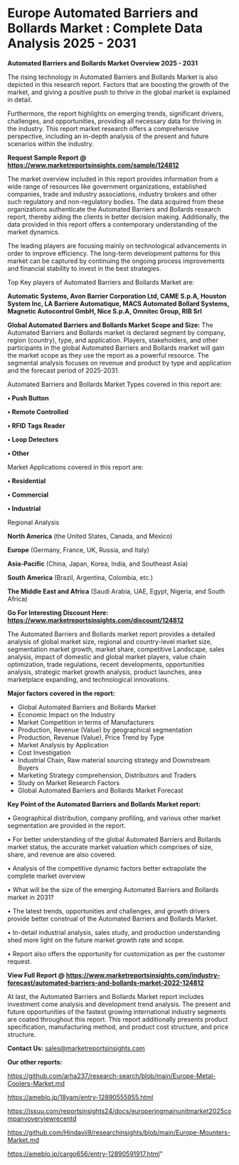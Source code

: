 # Europe Automated Barriers and Bollards Market : Complete Data Analysis 2025 - 2031

<Strong> Automated Barriers and Bollards Market Overview 2025 - 2031</strong>

The rising technology in Automated Barriers and Bollards Market is also depicted in this research report. Factors that are boosting the growth of the market, and giving a positive push to thrive in the global market is explained in detail.

Furthermore, the report highlights on emerging trends, significant drivers, challenges, and opportunities, providing all necessary data for thriving in the industry. This report market research offers a comprehensive perspective, including an in-depth analysis of the present and future scenarios within the industry.

<strong>Request Sample Report @ <a href=https://www.marketreportsinsights.com/sample/124812>https://www.marketreportsinsights.com/sample/124812</a></strong>

The market overview included in this report provides information from a wide range of resources like government organizations, established companies, trade and industry associations, industry brokers and other such regulatory and non-regulatory bodies. The data acquired from these organizations authenticate the Automated Barriers and Bollards research report, thereby aiding the clients in better decision making. Additionally, the data provided in this report offers a contemporary understanding of the market dynamics.

The leading players are focusing mainly on technological advancements in order to improve efficiency. The long-term development patterns for this market can be captured by continuing the ongoing process improvements and financial stability to invest in the best strategies.

Top Key players of Automated Barriers and Bollards Market are:

<strong>Automatic Systems, Avon Barrier Corporation Ltd, CAME S.p.A, Houston System Inc, LA Barriere Automatique, MACS Automated Bollard Systems, Magnetic Autocontrol GmbH, Nice S.p.A, Omnitec Group, RIB Srl</strong>

<strong><b>Global Automated Barriers and Bollards Market Scope and Size:</b></strong>
The Automated Barriers and Bollards market is declared segment by company, region (country), type, and application. Players, stakeholders, and other participants in the global Automated Barriers and Bollards market will gain the market scope as they use the report as a powerful resource. The segmental analysis focuses on revenue and product by type and application and the forecast period of 2025-2031.

Automated Barriers and Bollards Market Types covered in this report are:

<strong>• Push Button

• Remote Controlled

• RFID Tags Reader

• Loop Detectors

• Other</strong>

Market Applications covered in this report are:

<strong>• Residential

• Commercial

• Industrial</strong> 

Regional Analysis

<strong>North America</strong> (the United States, Canada, and Mexico)

<strong>Europe</strong> (Germany, France, UK, Russia, and Italy)

<strong>Asia-Pacific</strong> (China, Japan, Korea, India, and Southeast Asia)

<strong>South America</strong> (Brazil, Argentina, Colombia, etc.)

<strong>The Middle East and Africa</strong> (Saudi Arabia, UAE, Egypt, Nigeria, and South Africa)

<strong>Go For Interesting Discount Here: <a href=https://www.marketreportsinsights.com/discount/124812>https://www.marketreportsinsights.com/discount/124812</a></strong>

The Automated Barriers and Bollards market report provides a detailed analysis of global market size, regional and country-level market size, segmentation market growth, market share, competitive Landscape, sales analysis, impact of domestic and global market players, value chain optimization, trade regulations, recent developments, opportunities analysis, strategic market growth analysis, product launches, area marketplace expanding, and technological innovations.

<strong><b>Major factors covered in the report:</b></strong>
<ul>
  <li>Global Automated Barriers and Bollards Market </li>
  <li>Economic Impact on the Industry</li>
  <li>Market Competition in terms of Manufacturers</li>
  <li>Production, Revenue (Value) by geographical segmentation</li>
  <li>Production, Revenue (Value), Price Trend by Type</li>
  <li>Market Analysis by Application</li>
  <li>Cost Investigation</li>
  <li>Industrial Chain, Raw material sourcing strategy and Downstream Buyers</li>
  <li>Marketing Strategy comprehension, Distributors and Traders</li>
  <li>Study on Market Research Factors</li>
  <li>Global Automated Barriers and Bollards Market Forecast</li>
</ul>

<strong><b>Key Point of the Automated Barriers and Bollards Market report:</b></strong>

• Geographical distribution, company profiling, and various other market segmentation are provided in the report.

• For better understanding of the global Automated Barriers and Bollards market status, the accurate market valuation which comprises of size, share, and revenue are also covered.

• Analysis of the competitive dynamic factors better extrapolate the complete market overview

• What will be the size of the emerging Automated Barriers and Bollards market in 2031?

• The latest trends, opportunities and challenges, and growth drivers provide better construal of the Automated Barriers and Bollards Market.

• In-detail industrial analysis, sales study, and production understanding shed more light on the future market growth rate and scope.

• Report also offers the opportunity for customization as per the customer request.

<strong><b>View Full Report @ <a href=https://www.marketreportsinsights.com/industry-forecast/automated-barriers-and-bollards-market-2022-124812>https://www.marketreportsinsights.com/industry-forecast/automated-barriers-and-bollards-market-2022-124812</a></b></strong>


At last, the Automated Barriers and Bollards Market report includes investment come analysis and development trend analysis. The present and future opportunities of the fastest growing international industry segments are coated throughout this report. This report additionally presents product specification, manufacturing method, and product cost structure, and price structure.

<strong>Contact Us:</strong>
sales@marketreportsinsights.com

<strong>Our other reports:</strong>

<a href=https://github.com/arha237/research-search/blob/main/Europe-Metal-Coolers-Market.md>https://github.com/arha237/research-search/blob/main/Europe-Metal-Coolers-Market.md</a>

<a href=https://ameblo.jp/18yam/entry-12890555955.html>https://ameblo.jp/18yam/entry-12890555955.html</a>

<a href=https://issuu.com/reportsinsights24/docs/europeringmainunitmarket2025companyoverviewrecentd>https://issuu.com/reportsinsights24/docs/europeringmainunitmarket2025companyoverviewrecentd</a>

<a href=https://github.com/Hindavii9/researchinsights/blob/main/Europe-Mounters-Market.md>https://github.com/Hindavii9/researchinsights/blob/main/Europe-Mounters-Market.md</a>

<a href=https://ameblo.jp/cargo656/entry-12890591917.html>https://ameblo.jp/cargo656/entry-12890591917.html</a>"
